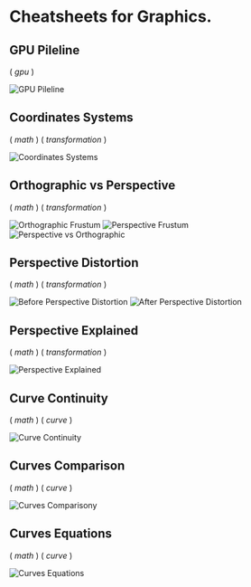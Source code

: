 # Cheatsheets for Graphics.

<!-- [:arrow_down: Tags legend](#tags-legend) at the end of the page. -->

<!-- - []() by []() ( _:movie_camera:_ ) -->

## GPU Pileline

( _gpu_ )

![GPU Pileline](./cheatsheet/gpu_pipeline.jpg)

## Coordinates Systems

( _math_ ) ( _transformation_ )

![Coordinates Systems](./cheatsheet/coordinate_systems.png)

## Orthographic vs Perspective

( _math_ ) ( _transformation_ )

![Orthographic Frustum](./cheatsheet/orthographic_frustum.png)
![Perspective Frustum](./cheatsheet/perspective_frustum.png)
![Perspective vs Orthographic](./cheatsheet/perspective_orthographic.png)

## Perspective Distortion

( _math_ ) ( _transformation_ )

![Before Perspective Distortion](./cheatsheet/homogeneous_projection_before_distortion.png)
![After Perspective Distortion](./cheatsheet/homogeneous_projection.png)

## Perspective Explained

( _math_ ) ( _transformation_ )

![Perspective Explained](./cheatsheet/perspective_explained.jpg)

## Curve Continuity

( _math_ ) ( _curve_ )

![Curve Continuity](./cheatsheet/curve_continuity.jpg)

## Curves Comparison

( _math_ ) ( _curve_ )

![Curves Comparisony](./cheatsheet/curves_comparison.jpg)

## Curves Equations

( _math_ ) ( _curve_ )

![Curves Equations](./cheatsheet/curves_equations.jpg)
